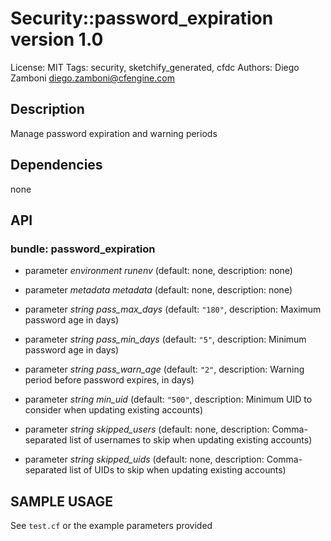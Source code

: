 # Security::password_expiration version 1.0

License: MIT
Tags: security, sketchify_generated, cfdc
Authors: Diego Zamboni <diego.zamboni@cfengine.com>

## Description
Manage password expiration and warning periods

## Dependencies
none

## API
### bundle: password_expiration
* parameter _environment_ *runenv* (default: none, description: none)

* parameter _metadata_ *metadata* (default: none, description: none)

* parameter _string_ *pass_max_days* (default: `"180"`, description: Maximum password age in days)

* parameter _string_ *pass_min_days* (default: `"5"`, description: Minimum password age in days)

* parameter _string_ *pass_warn_age* (default: `"2"`, description: Warning period before password expires, in days)

* parameter _string_ *min_uid* (default: `"500"`, description: Minimum UID to consider when updating existing accounts)

* parameter _string_ *skipped_users* (default: none, description: Comma-separated list of usernames to skip when updating existing accounts)

* parameter _string_ *skipped_uids* (default: none, description: Comma-separated list of UIDs to skip when updating existing accounts)


## SAMPLE USAGE
See `test.cf` or the example parameters provided

